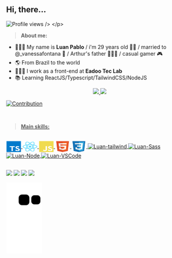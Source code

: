 ## Hi, there...

<div>
<p align="left"> <img src="https://komarev.com/ghpvc/?username=luanpablocs&color=blue" alt="Profile views /> </p>"
</div>

 > **About me:**
  
- 🙆🏻‍♂️ My name is <b>Luan Pablo</b> / i'm 29 years old 🙌🏻 / married to @_vanessafontana 💍 / Arthur's father 👶🏻💚 / casual gamer 🎮
- 🌎 From Brazil to the world
- 👨🏻‍💻 I work as a front-end at <b>Eadoo Tec Lab</b>
- 📚 Learning ReactJS/Typescript/TailwindCSS/NodeJS


<div align="center">
  <a href="https://www.linkedin.com/in/luan-pablo-161181211/">
  <img height="180em" src="https://github-readme-stats.vercel.app/api?username=luanpablocs&show_icons=true&theme=light&include_all_commits=true&count_private=true"/>
  <img height="180em" src="https://github-readme-stats.vercel.app/api/top-langs/?username=luanpablocs&layout=compact&langs_count=7&theme=light"/>
</div>
 
![Contribution](https://activity-graph.herokuapp.com/graph?username=luanpablocs&theme=nord&hide_border=true&area=true)
 
<br>
 
  > **Main skills:**
 
<div style="display: inline_block"><br>
  <img align="center" alt="Luan-Ts" height="30" width="40" src="https://raw.githubusercontent.com/devicons/devicon/master/icons/typescript/typescript-plain.svg">
  <img align="center" alt="Luan-React" height="30" width="40" src="https://raw.githubusercontent.com/devicons/devicon/master/icons/react/react-original.svg">
  <img align="center" alt="Luan-Js" height="30" width="40" src="https://raw.githubusercontent.com/devicons/devicon/master/icons/javascript/javascript-plain.svg">
  <img align="center" alt="Luan-HTML" height="30" width="40" src="https://raw.githubusercontent.com/devicons/devicon/master/icons/html5/html5-original.svg">
  <img align="center" alt="Luan-CSS" height="30" width="40" src="https://raw.githubusercontent.com/devicons/devicon/master/icons/css3/css3-original.svg">
  <img align="center" alt="Luan-tailwind" height="30" width="40" src="https://cdn.jsdelivr.net/gh/devicons/devicon/icons/tailwindcss/tailwindcss-plain.svg" />
  <img align="center" alt="Luan-Sass" height="30" width="40" src="https://cdn.jsdelivr.net/gh/devicons/devicon/icons/sass/sass-original.svg" />
  <img align="center" alt="Luan-Node" height="35" width="45" src="https://cdn.jsdelivr.net/gh/devicons/devicon/icons/nodejs/nodejs-original-wordmark.svg" />
  <img align="center" alt="Luan-VSCode" height="30" width="40" src="https://cdn.jsdelivr.net/gh/devicons/devicon/icons/vscode/vscode-original.svg" />
  
</div>

##

<div> 
  <a href="https://instagram.com/luanpablocs" target="_blank"><img src="https://img.shields.io/badge/-Instagram-%23E4405F?style=for-the-badge&logo=instagram&logoColor=white" target="_blank"></a>
  <a href = "mailto:luanpablo@outlook.com"><img src="https://img.shields.io/badge/Outlook-0078D4?style=for-the-badge&logo=microsoft-outlook&logoColor=white" target="_blank"></a>
  <a href="https://www.linkedin.com/in/luan-pablo-correa-santos-161181211/" target="_blank"><img src="https://img.shields.io/badge/-LinkedIn-%230077B5?style=for-the-badge&logo=linkedin&logoColor=white" target="_blank"></a>
  <a href="https://account.xbox.com/pt-BR/Profile?GamerTag=luanpablocs" target="_blank"><img	src="https://img.shields.io/badge/Xbox-107C10?style=for-the-badge&logo=xbox&logoColor=white" target="_blank"><a/>
 
  ![Snake animation](https://github.com/rafaballerini/rafaballerini/blob/output/github-contribution-grid-snake.svg)
 
</div>
